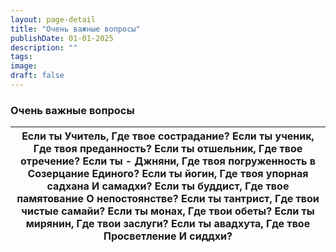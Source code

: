 ```yaml
---
layout: page-detail
title: "Очень важные вопросы"
publishDate: 01-01-2025
description: ""
tags:
image:
draft: false
---
```


### Очень важные вопросы

| Если ты Учитель, Где твое сострадание? Если ты ученик, Где твоя преданность? Если ты отшельник, Где твое отречение? Если ты - Джняни, Где твоя погруженность в  Созерцание Единого?  Если ты йогин, Где твоя упорная садхана  И самадхи? Если ты буддист, Где твое памятование  О непостоянстве?  Если ты тантрист, Где твои чистые самайи? Если ты монах, Где твои обеты? Если ты мирянин, Где твои заслуги? Если ты авадхута, Где твое Просветление  И сиддхи? |
| ---------------------------------------------------------------------------------------------------------------------------------------------------------------------------------------------------------------------------------------------------------------------------------------------------------------------------------------------------------------------------------------------------------------------------------------------------------------- |
  
  
